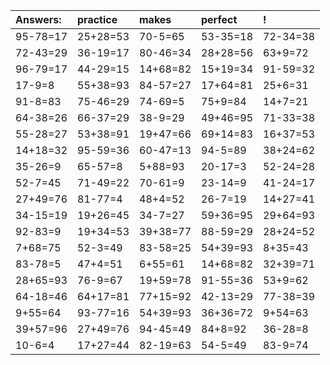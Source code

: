| Answers: | practice | makes | perfect | ! |
| :--- | :--- | :--- | :--- | :--- |
| 95-78=17 | 25+28=53 | 70-5=65 | 53-35=18 | 72-34=38 | 
| 72-43=29 | 36-19=17 | 80-46=34 | 28+28=56 | 63+9=72 | 
| 96-79=17 | 44-29=15 | 14+68=82 | 15+19=34 | 91-59=32 | 
| 17-9=8 | 55+38=93 | 84-57=27 | 17+64=81 | 25+6=31 | 
| 91-8=83 | 75-46=29 | 74-69=5 | 75+9=84 | 14+7=21 | 
| 64-38=26 | 66-37=29 | 38-9=29 | 49+46=95 | 71-33=38 | 
| 55-28=27 | 53+38=91 | 19+47=66 | 69+14=83 | 16+37=53 | 
| 14+18=32 | 95-59=36 | 60-47=13 | 94-5=89 | 38+24=62 | 
| 35-26=9 | 65-57=8 | 5+88=93 | 20-17=3 | 52-24=28 | 
| 52-7=45 | 71-49=22 | 70-61=9 | 23-14=9 | 41-24=17 | 
| 27+49=76 | 81-77=4 | 48+4=52 | 26-7=19 | 14+27=41 | 
| 34-15=19 | 19+26=45 | 34-7=27 | 59+36=95 | 29+64=93 | 
| 92-83=9 | 19+34=53 | 39+38=77 | 88-59=29 | 28+24=52 | 
| 7+68=75 | 52-3=49 | 83-58=25 | 54+39=93 | 8+35=43 | 
| 83-78=5 | 47+4=51 | 6+55=61 | 14+68=82 | 32+39=71 | 
| 28+65=93 | 76-9=67 | 19+59=78 | 91-55=36 | 53+9=62 | 
| 64-18=46 | 64+17=81 | 77+15=92 | 42-13=29 | 77-38=39 | 
| 9+55=64 | 93-77=16 | 54+39=93 | 36+36=72 | 9+54=63 | 
| 39+57=96 | 27+49=76 | 94-45=49 | 84+8=92 | 36-28=8 | 
| 10-6=4 | 17+27=44 | 82-19=63 | 54-5=49 | 83-9=74 | 
